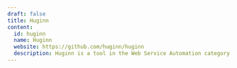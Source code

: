 ```yaml
---
draft: false
title: Huginn
content:
  id: huginn
  name: Huginn
  website: https://github.com/huginn/huginn
  description: Huginn is a tool in the Web Service Automation category of a tech stack.
---
```

